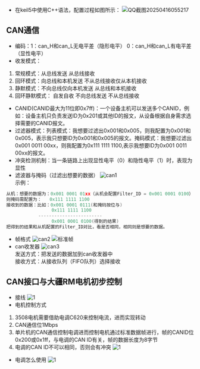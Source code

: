 - 在keil5中使用C++语法，配置过程如图所示：
![QQ截图20250416055217](https://github.com/user-attachments/assets/37d4f75d-96c3-41a5-b97f-d317d51f4524)
## CAN通信
- 编码：1：can_H和can_L无电平差（隐形电平）  0：can_H和can_L有电平差（显性电平）
- 收发模式：
1. 常规模式：从总线发送  从总线接收
2. 回环模式：向总线和本机发送  不从总线接收仅从本机接收
3. 静默模式：不向总线仅向本机发送  从总线和本机接收
4. 回环静默模式： 自发自收  不向总线发送  不从总线接收
- CANID(CANID最大为11位即0x7ff)：一个设备主机可以发送多个CANID，例如：设备主机只负责发送ID为0x201或其他ID的报文，从设备根据自身需求选择需要的CANID报文。
- 过滤器模式：列表模式：我想要过滤出0x001和0x005，则我配置为0x001和0x005，表示我只想要ID为0x001和0x005的报文。掩码模式：我想要过滤出0x001 0011 00xx，则我配置为0x111 1111 1100,表示我想要ID为0x001 0011 00xx的报文。
- 冲突检测机制：当一条链路上出现显性电平（0）和隐性电平（1）时，表现为显性
- 滤波器与掩码（过滤出想要的数据）
![can1](https://github.com/user-attachments/assets/32833de9-7f23-42a3-9687-c7ee6b334a69)  
示例：
```C
从机：想要的数据为：0x001 0001 01xx（从机会配置Filter_ID = 0x001 0001 0100） 
则掩码需配置为：   0x111 1111 1100
接收到的数据：比如：0x001 0001 0111(和掩码按位与)  
                 0x111 1111 1100  
            ------------------------  
                 0x001 0001 0100(得到的结果)  
把得到的结果和从机配置的Filter_ID对比，看是否相同，相同则是想要的数据。  
```
- 帧格式
![can2](https://github.com/user-attachments/assets/8c97e69d-83d4-47df-aeae-e3a4ce3da3e4)
![标准帧](https://github.com/user-attachments/assets/5c76849b-8bd0-4b47-997d-a5e1d1ac9775)
- can收发器
![can3](https://github.com/user-attachments/assets/98222a4f-9151-4d17-84e3-28d0aefea3ac)   
发送方式：把发送的数据加到can收发器中  
接收方式：从接收队列（FIFO队列）选择接收  
## CAN接口与大疆RM电机初步控制
- 接线
![1](https://github.com/user-attachments/assets/432a4d19-d42b-4d9a-b10d-5c1b882e6c3d)
- 电机控制方式
1. 3508电机需要借助电调C620来控制电流，进而实现转动
2. CAN通信位1Mbps
3. 单片机的CAN通信控制电调进而控制电机通过标准数据帧进行，帧的CANID位0x200或0x1ff，与电调的CAN ID有关，帧的数据长度为8字节
4. 电调的CAN ID不可以相同，否则会有冲突
![1](https://github.com/user-attachments/assets/e792597d-bd03-41f8-9a5f-47eab16177bb)
- 电调怎么使用
![1](https://github.com/user-attachments/assets/c17d8b4b-125b-4e99-a197-dd8d59764a94)














